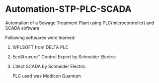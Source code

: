 # Automation-STP-PLC-SCADA
Automation of a Sewage Treatment Plant using PLC(microcontroller) and SCADA software

Following softwares were learned:

1)    WPLSOFT from DELTA PLC

2)    EcoStruxure™ Control Expert by Schneider Electric 

3)    Citect SCADA by Schneider Electric 

      PLC used was  Modicon Quantum
